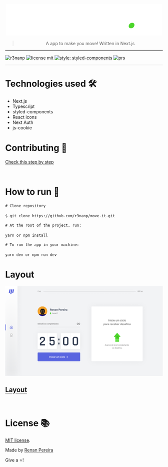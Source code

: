 <p align="center">
<img src="./public/logo-full.svg" />
</p>

<div align="center">

> A app to make you move! Written in Next.js

</div>

---

<div align="left">

![r3nanp](https://img.shields.io/badge/r3nanp-move--it-blue?style=for-the-badge&logo=react)
![license mit](https://img.shields.io/github/license/r3nanp/screen-recorder?color=blue&label=LICENSE&logo=github&style=for-the-badge)
[![style: styled-components](https://img.shields.io/badge/style-%F0%9F%92%85%20styled--components-orange.svg?colorB=daa357&colorA=db748e&style=for-the-badge)](https://github.com/styled-components/styled-components)
![prs](https://img.shields.io/static/v1?label=PRs&message=welcome&style=for-the-badge&color=24B36B&labelColor=000000)

</div>

---

# Technologies used 🛠

- Next.js
- Typescript
- styled-components
- React icons
- Next Auth
- js-cookie

# Contributing 🎉

[Check this step by step](CONTRIBUTING.md)

<br />

# How to run 🤔

```
# Clone repository

$ git clone https://github.com/r3nanp/move.it.git
```

```
# At the root of the project, run:

yarn or npm install
```

```
# To run the app in your machine:

yarn dev or npm run dev
```

# Layout

<img src="./.github/screenshot.png">


## [Layout](https://www.figma.com/file/KNXg7ZZO8VY59RZwZqC0n5/Move.it-2.0-(Copy)?node-id=149721%3A851)

<br />

# License 📚

[MIT license](LICENSE).

Made by [Renan Pereira](https://github.com/r3nanp)

Give a ⭐️!
